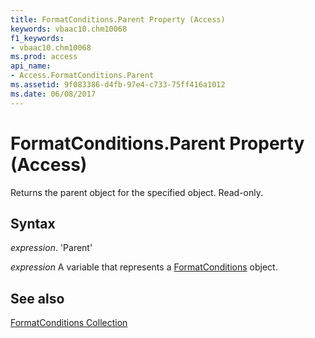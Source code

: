 ```yaml
---
title: FormatConditions.Parent Property (Access)
keywords: vbaac10.chm10068
f1_keywords:
- vbaac10.chm10068
ms.prod: access
api_name:
- Access.FormatConditions.Parent
ms.assetid: 9f083386-d4fb-97e4-c733-75ff416a1012
ms.date: 06/08/2017
---
```



# FormatConditions.Parent Property (Access)

Returns the parent object for the specified object. Read-only.


## Syntax

 _expression_. 'Parent'

 _expression_ A variable that represents a [FormatConditions](./Access.FormatConditions.md) object.


## See also


[FormatConditions Collection](Access.FormatConditions.md)

